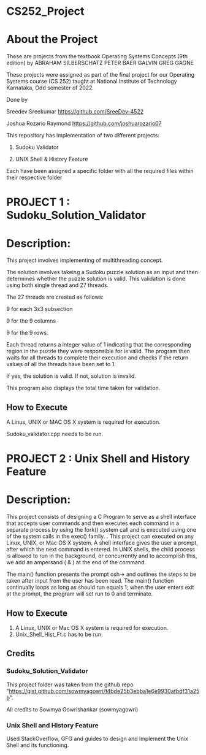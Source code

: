 # CS252_Project

# About the Project

These are projects from the textbook Operating Systems Concepts (9th edition) by ABRAHAM SILBERSCHATZ PETER BAER GALVIN GREG GAGNE

These projects were assigned as part of the final project for our Operating Systems course (CS 252) taught at National Institute of Technology Karnataka, Odd semester of 2022.

Done by

Sreedev Sreekumar https://github.com/SreeDev-4522

Joshua Rozario Raymond https://github.com/joshuarozario07

This repository has implementation of two different projects:

1) Sudoku Validator 

2) UNIX Shell & History Feature

Each have been assigned a specific folder with all the required files within their respective folder

# PROJECT 1 : Sudoku_Solution_Validator

# Description:

This project involves implementing of multithreading concept.

The solution involves takeing a Sudoku puzzle solution as an input and then determines whether the puzzle solution is valid. This validation is done using both single thread and 27 threads.
 
The 27 threads are created as follows:
 
9 for each 3x3 subsection
 
9 for the 9 columns
 
9 for the 9 rows.
 
Each thread returns a integer value of 1 indicating that the corresponding region in the puzzle they were responsible for is valid.
The program then waits for all threads to complete their execution and checks if the return values of all the threads have been set to 1.
 
If yes, the solution is valid. If not, solution is invalid.

This program also displays the total time taken for validation.

## How to Execute

A Linus, UNIX or MAC OS X system is required for execution.

Sudoku_validator.cpp needs to be run.

# PROJECT 2 : Unix Shell and History Feature

# Description:

This project consists of designing a C Program to serve as a shell interface that accepts user commands and then executes each command in a separate process by using the fork() system call and is executed using one of the system calls in the exec() family. . 
This project can executed on any Linux, UNIX, or Mac OS X system. 
A shell interface gives the user a prompt, after which the next command is entered. 
In UNIX shells, the child process is allowed to run in the background, or concurrently and to accomplish this, we add an ampersand ( & ) at the end of the command. 

The main() function presents the prompt osh-> and outlines the steps to be taken after input from the user has been read. 
The main() function continually loops as long as should run equals 1; when the user enters exit at the prompt, the program will set run to 0 and terminate.

## How to Execute

1. A Linux, UNIX or Mac OS X system is required for execution. 
2. Unix_Shell_Hist_Ft.c has to be run. 

## Credits

### Sudoku_Solution_Validator

This project folder was taken from the github repo "https://gist.github.com/sowmyagowri/f4bde25b3ebba1e6e9930afbdf31a25b". 

All credits to  Sowmya Gowrishankar (sowmyagowri)

### Unix Shell and History Feature

Used StackOverflow, GFG and guides to design and implement the Unix Shell and its functioning. 

